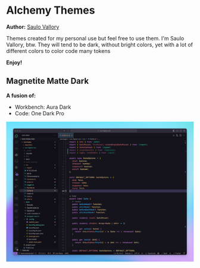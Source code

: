 # Alchemy Themes

**Author:** [Saulo Vallory](https://about.me/saulovallory)

Themes created for my personal use but feel free to use them. I'm Saulo Vallory, btw. They will tend to be dark, without bright colors, yet with a lot of different colors to color code many tokens

**Enjoy!**

## Magnetite Matte Dark

**A fusion of:**

- Workbench: Aura Dark
- Code: One Dark Pro

![Magnetite Matte Dark](<screenshots/Magnetite Matte Dark.png>)

